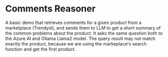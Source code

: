 # Comments Reasoner

A basic demo that retrieves comments for a given product from a marketplace (Trendyol), and sends them to LLM to get
a short summary of the common problems about the product.
It asks the same question both to the Azure AI and Ollama Llama2 model.
The query result may not match exactly the product, because we are using the markeplace's search function and get the 
first product.
